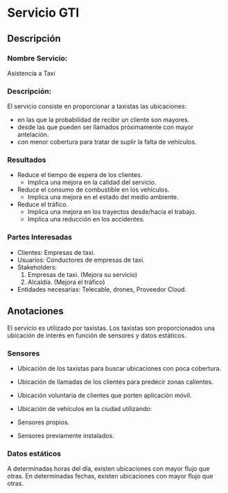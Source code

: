 # Servicio GTI

## Descripción

### Nombre Servicio:

Asistencia a Taxi

### Descripción: 

El servicio consiste en proporcionar a taxistas las ubicaciones:

- en las que la probabilidad de recibir un cliente son mayores.
- desde las que pueden ser llamados próximamente con mayor antelación.
- con menor cobertura para tratar de suplir la falta de vehículos.

### Resultados

- Reduce el tiempo de espera de los clientes.
	- Implica una mejora en la calidad del servicio.
- Reduce el consumo de combustible en los vehículos.
	- Implica una mejora en el estado del medio ambiente.
- Reduce el tráfico.
	- Implica una mejora en los trayectos desde/hacia el trabajo.
	- Implica una reducción en los accidentes.

### Partes Interesadas

- Clientes: Empresas de taxi.
- Usuarios: Conductores de empresas de taxi.
- Stakeholders:
	1. Empresas de taxi. (Mejora su servicio)
	2. Alcaldía. (Mejora el tráfico)
- Entidades necesarias: Telecable, drones, Proveedor Cloud. 

## Anotaciones

El servicio es utilizado por taxistas.
Los taxistas son proporcionados una ubicación de interés en función de sensores y datos estáticos.

### Sensores

- Ubicación de los taxistas para buscar ubicaciones con poca cobertura.
- Ubicación de llamadas de los clientes para predecir zonas calientes.
- Ubicación voluntaria de clientes que porten aplicación móvil.
- Ubicación de vehículos en la ciudad utilizando:

- Sensores propios.
- Sensores previamente instalados.

### Datos estáticos

A determinadas horas del día, existen ubicaciones con mayor flujo que otras.
En determinadas fechas, existen ubicaciones con mayor flujo que otras.

